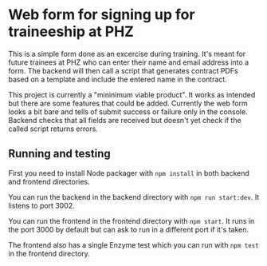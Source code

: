 # Web form for signing up for traineeship at PHZ

This is a simple form done as an excercise during training. It's meant for future trainees at PHZ who can enter their name and email address into a form. The backend will then call a script that generates contract PDFs based on a template and include the entered name in the contract.

This project is currently a "mininimum viable product". It works as intended but there are some features that could be added. Currently the web form looks a bit bare and tells of submit success or failure only in the console. Backend checks that all fields are received but doesn't yet check if the called script returns errors.

## Running and testing

First you need to install Node packager with `npm install` in both backend and frontend directories.

You can run the backend in the backend directory with `npm run start:dev`. It listens to port 3002.

You can run the frontend in the frontend directory with `npm start`. It runs in the port 3000 by default but can ask to run in a different port if it's taken.

The frontend also has a single Enzyme test which you can run with `npm test` in the frontend directory.